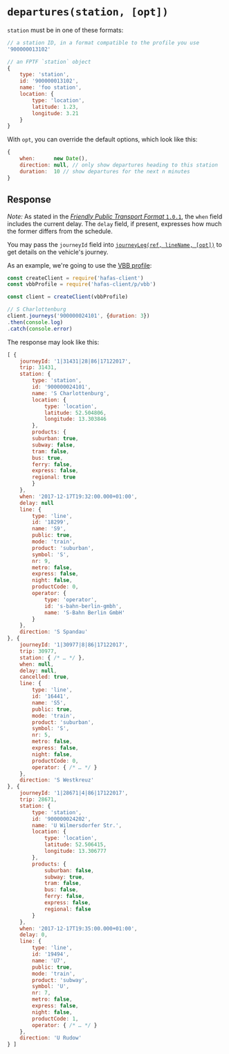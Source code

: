 # `departures(station, [opt])`

`station` must be in one of these formats:

```js
// a station ID, in a format compatible to the profile you use
'900000013102'

// an FPTF `station` object
{
	type: 'station',
	id: '900000013102',
	name: 'foo station',
	location: {
		type: 'location',
		latitude: 1.23,
		longitude: 3.21
	}
}
```

With `opt`, you can override the default options, which look like this:

```js
{
	when:      new Date(),
	direction: null, // only show departures heading to this station
	duration:  10 // show departures for the next n minutes
}
```

## Response

*Note:* As stated in the [*Friendly Public Transport Format* `1.0.1`](https://github.com/public-transport/friendly-public-transport-format/tree/1.0.1), the `when` field includes the current delay. The `delay` field, if present, expresses how much the former differs from the schedule.

You may pass the `journeyId` field into [`journeyLeg(ref, lineName, [opt])`](journey-leg.md) to get details on the vehicle's journey.

As an example, we're going to use the [VBB profile](../p/vbb):

```js
const createClient = require('hafas-client')
const vbbProfile = require('hafas-client/p/vbb')

const client = createClient(vbbProfile)

// S Charlottenburg
client.journeys('900000024101', {duration: 3})
.then(console.log)
.catch(console.error)
```

The response may look like this:

```js
[ {
	journeyId: '1|31431|28|86|17122017',
	trip: 31431,
	station: {
		type: 'station',
		id: '900000024101',
		name: 'S Charlottenburg',
		location: {
			type: 'location',
			latitude: 52.504806,
			longitude: 13.303846
		},
		products: {
		suburban: true,
		subway: false,
		tram: false,
		bus: true,
		ferry: false,
		express: false,
		regional: true
		}
	},
	when: '2017-12-17T19:32:00.000+01:00',
	delay: null
	line: {
		type: 'line',
		id: '18299',
		name: 'S9',
		public: true,
		mode: 'train',
		product: 'suburban',
		symbol: 'S',
		nr: 9,
		metro: false,
		express: false,
		night: false,
		productCode: 0,
		operator: {
			type: 'operator',
			id: 's-bahn-berlin-gmbh',
			name: 'S-Bahn Berlin GmbH'
		}
	},
	direction: 'S Spandau'
}, {
	journeyId: '1|30977|8|86|17122017',
	trip: 30977,
	station: { /* … */ },
	when: null,
	delay: null,
	cancelled: true,
	line: {
		type: 'line',
		id: '16441',
		name: 'S5',
		public: true,
		mode: 'train',
		product: 'suburban',
		symbol: 'S',
		nr: 5,
		metro: false,
		express: false,
		night: false,
		productCode: 0,
		operator: { /* … */ }
	},
	direction: 'S Westkreuz'
}, {
	journeyId: '1|28671|4|86|17122017',
	trip: 28671,
	station: {
		type: 'station',
		id: '900000024202',
		name: 'U Wilmersdorfer Str.',
		location: {
			type: 'location',
			latitude: 52.506415,
			longitude: 13.306777
		},
		products: {
			suburban: false,
			subway: true,
			tram: false,
			bus: false,
			ferry: false,
			express: false,
			regional: false
		}
	},
	when: '2017-12-17T19:35:00.000+01:00',
	delay: 0,
	line: {
		type: 'line',
		id: '19494',
		name: 'U7',
		public: true,
		mode: 'train',
		product: 'subway',
		symbol: 'U',
		nr: 7,
		metro: false,
		express: false,
		night: false,
		productCode: 1,
		operator: { /* … */ }
	},
	direction: 'U Rudow'
} ]
```
